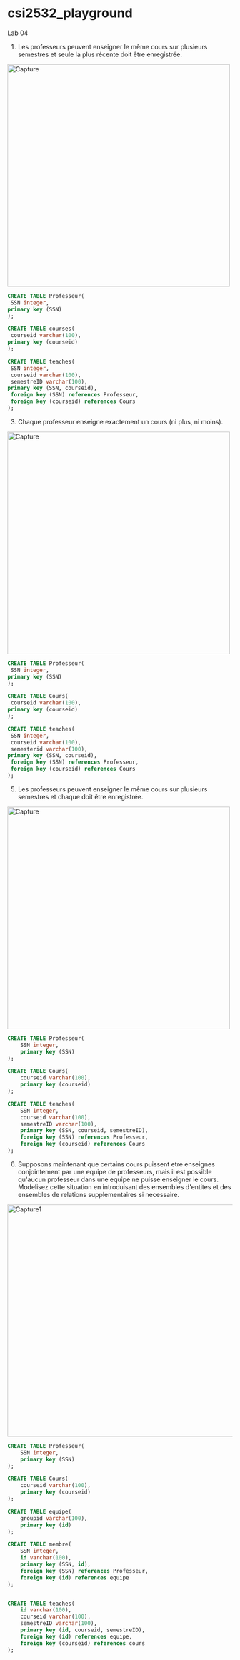 # csi2532_playground
Lab 04
1. Les professeurs peuvent enseigner le même cours sur plusieurs semestres et seule la plus récente doit être enregistrée.
<img width="498" alt="Capture" src="https://user-images.githubusercontent.com/75296154/153736504-f0981c93-2994-4168-892b-f2fb38a535b1.PNG">


```sql
CREATE TABLE Professeur(
 SSN integer, 
primary key (SSN)
);

CREATE TABLE courses(
 courseid varchar(100), 
primary key (courseid)
);

CREATE TABLE teaches(
 SSN integer,
 courseid varchar(100),
 semestreID varchar(100), 
primary key (SSN, courseid),
 foreign key (SSN) references Professeur,
 foreign key (courseid) references Cours
);
```

3. Chaque professeur enseigne exactement un cours (ni plus, ni moins).
<img width="498" alt="Capture" src="https://user-images.githubusercontent.com/75296154/153736504-f0981c93-2994-4168-892b-f2fb38a535b1.PNG">

```sql
CREATE TABLE Professeur(
 SSN integer, 
primary key (SSN)
);

CREATE TABLE Cours(
 courseid varchar(100), 
primary key (courseid)
);

CREATE TABLE teaches(
 SSN integer,
 courseid varchar(100),
 semesterid varchar(100), 
primary key (SSN, courseid),
 foreign key (SSN) references Professeur,
 foreign key (courseid) references Cours
);
```
5. Les professeurs peuvent enseigner le même cours sur plusieurs semestres et chaque doit être enregistrée.
<img width="498" alt="Capture" src="https://user-images.githubusercontent.com/75296154/153736504-f0981c93-2994-4168-892b-f2fb38a535b1.PNG">

```sql
CREATE TABLE Professeur(
    SSN integer, 
    primary key (SSN)
);

CREATE TABLE Cours(
    courseid varchar(100), 
    primary key (courseid)
);

CREATE TABLE teaches(
    SSN integer,
    courseid varchar(100),
    semestreID varchar(100), 
    primary key (SSN, courseid, semestreID),
    foreign key (SSN) references Professeur,
    foreign key (courseid) references Cours
);
```
6. Supposons maintenant que certains cours puissent etre enseignes conjointement par une equipe de professeurs, mais il est possible qu'aucun professeur dans une equipe ne puisse enseigner le cours. Modelisez cette situation en introduisant des ensembles d'entites et des ensembles de relations supplementaires si necessaire.
<img width="520" alt="Capture1" src="https://user-images.githubusercontent.com/75296154/153737129-521ad3e8-3915-46db-ab73-368c38625fd8.PNG">

```sql
CREATE TABLE Professeur(
    SSN integer, 
    primary key (SSN)
);

CREATE TABLE Cours(
    courseid varchar(100), 
    primary key (courseid)
);

CREATE TABLE equipe(
    groupid varchar(100),
    primary key (id)
);

CREATE TABLE membre(
    SSN integer, 
    id varchar(100),
    primary key (SSN, id),
    foreign key (SSN) references Professeur,
    foreign key (id) references equipe
);


CREATE TABLE teaches(
    id varchar(100),
    courseid varchar(100),
    semestreID varchar(100), 
    primary key (id, courseid, semestreID),
    foreign key (id) references equipe,
    foreign key (courseid) references cours
);
```






